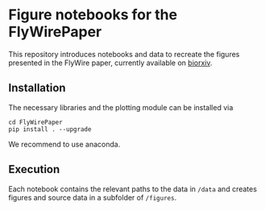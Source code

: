 # Figure notebooks for the FlyWirePaper

This repository introduces notebooks and data to recreate the figures presented in the FlyWire paper, currently available on [biorxiv](https://www.biorxiv.org/content/10.1101/2020.08.30.274225v1).

## Installation

The necessary libraries and the plotting module can be installed via

```
cd FlyWirePaper
pip install . --upgrade
```

We recommend to use anaconda. 

## Execution

Each notebook contains the relevant paths to the data in `/data` and creates figures and source data in a subfolder of `/figures`.

